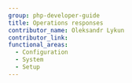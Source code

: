 ```yaml
---
group: php-developer-guide
title: Operations responses
contributor_name: Oleksandr Lykun
contributor_link: 
functional_areas:
  - Configuration
  - System
  - Setup
---
```



